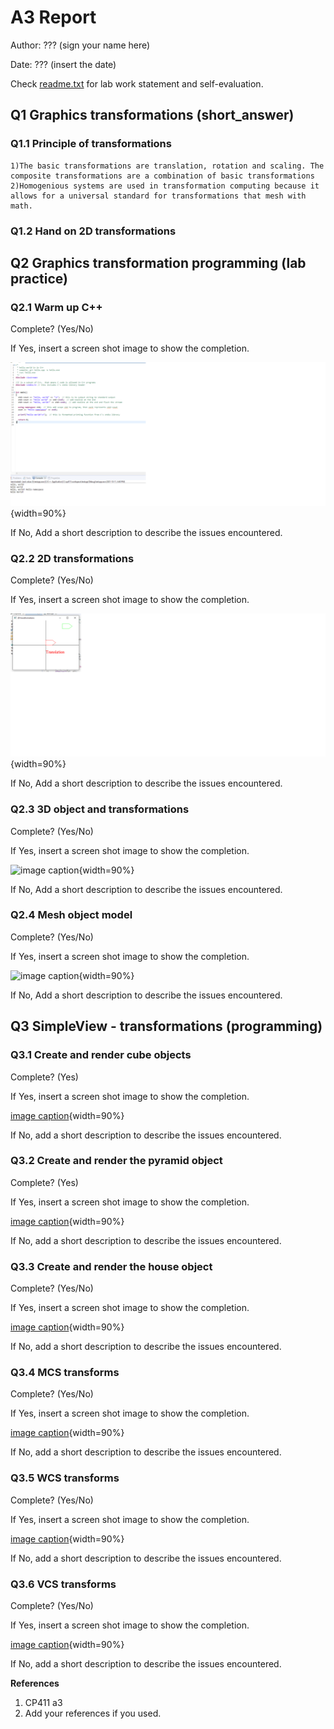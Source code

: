 # A3 Report

Author: ??? (sign your name here)

Date: ???   (insert the date)

Check [readme.txt](readme.txt) for lab work statement and self-evaluation. 

## Q1 Graphics transformations (short_answer)

### Q1.1 Principle of transformations
	1)The basic transformations are translation, rotation and scaling. The composite transformations are a combination of basic transformations
	2)Homogenious systems are used in transformation computing because it allows for a universal standard for transformations that mesh with math.
### Q1.2 Hand on 2D transformations


## Q2 Graphics transformation programming (lab practice)
	
### Q2.1 Warm up C++
 
Complete? (Yes/No) 

If Yes, insert a screen shot image to show the completion.

![image caption](images/2_1.png){width=90%}

If No,  Add a short description to describe the issues encountered.

### Q2.2 2D transformations
 
Complete? (Yes/No) 

If Yes, insert a screen shot image to show the completion.

![image caption](images/2_2.png){width=90%}

If No,  Add a short description to describe the issues encountered.

### Q2.3 3D object and transformations
 
Complete? (Yes/No) 

If Yes, insert a screen shot image to show the completion.

![image caption](images/demo.png){width=90%}

If No,  Add a short description to describe the issues encountered.

### Q2.4 Mesh object model
 
Complete? (Yes/No) 

If Yes, insert a screen shot image to show the completion.

![image caption](images/demo.png){width=90%}

If No,  Add a short description to describe the issues encountered.



## Q3 SimpleView - transformations (programming)
	
### Q3.1 Create and render cube objects
 

Complete? (Yes) 

If Yes, insert a screen shot image to show the completion.

[image caption](images/shapes.png){width=90%}

If No, add a short description to describe the issues encountered.



### Q3.2 Create and render the pyramid object
 

Complete? (Yes) 

If Yes, insert a screen shot image to show the completion.

[image caption](images/pyrm.png){width=90%}

If No, add a short description to describe the issues encountered.



### Q3.3 Create and render the house object
 

Complete? (Yes/No) 

If Yes, insert a screen shot image to show the completion.

[image caption](images/demo.png){width=90%}

If No, add a short description to describe the issues encountered.



### Q3.4 MCS transforms
 

Complete? (Yes/No) 

If Yes, insert a screen shot image to show the completion.

[image caption](images/mcs.png){width=90%}

If No, add a short description to describe the issues encountered.



### Q3.5 WCS transforms
 

Complete? (Yes/No) 

If Yes, insert a screen shot image to show the completion.

[image caption](images/wcs.png){width=90%}

If No, add a short description to describe the issues encountered.



### Q3.6 VCS transforms
 

Complete? (Yes/No) 

If Yes, insert a screen shot image to show the completion.

[image caption](images/vcs.png){width=90%}

If No, add a short description to describe the issues encountered.






**References**

1. CP411 a3
2. Add your references if you used. 
